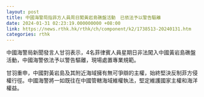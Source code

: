 ```yaml
---
layout: post
title: 中國海警局指菲方人員周日闖黃岩島礁盤活動　已依法予以警告驅離
date: 2024-01-31 02:23:19.000000000 +08:00
link: https://news.rthk.hk/rthk/ch/component/k2/1738513-20240131.htm
categories: rthk
---
```


中國海警局新聞發言人甘羽表示，4名菲律賓人員星期日非法闖入中國黃岩島礁盤活動，中國海警依法予以警告驅離，現場處置專業規範。

甘羽重申，中國對黃岩島及其附近海域擁有無可爭辯的主權，始終堅決反制菲方侵權行徑。中國海警將一如既往在中國管轄海域維權執法，堅定維護國家主權和海洋權益。
